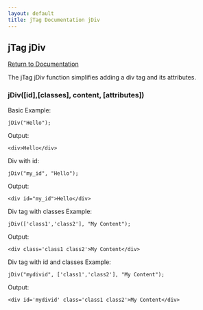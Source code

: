 ```yaml
---
layout: default
title: jTag Documentation jDiv
---
```


## jTag jDiv

[Return to Documentation](/jTag/docs/index.html)

The jTag jDiv function simplifies adding a div tag and its attributes.

### jDiv([id],[classes], content, [attributes])

Basic Example:

    jDiv("Hello");
    
Output:

    <div>Hello</div>
    
Div with id:

    jDiv("my_id", "Hello");
    
Output:

    <div id="my_id">Hello</div>
    
Div tag with classes Example:

    jDiv(['class1','class2'], "My Content");
    
Output:

    <div class='class1 class2'>My Content</div>
    
Div tag with id and classes Example:

    jDiv("mydivid", ['class1','class2'], "My Content");
    
Output:

    <div id='mydivid' class='class1 class2'>My Content</div>


    
    

